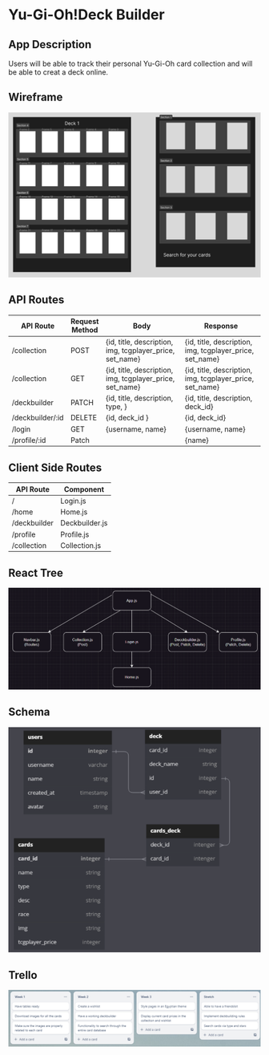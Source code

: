 # Yu-Gi-Oh!Deck Builder

## App Description
Users will be able to track their personal Yu-Gi-Oh card collection and will be able to creat a deck online.

## Wireframe
<img src="Readmeimgs/builderwire.png">

## API Routes
| API Route  	| Request<br>Method 	| Body                                                            	| Response                                                            	|
|------------	|-------------------	|-----------------------------------------------------------------	|---------------------------------------------------------------------	|
| /collection  	| POST              	| {id, title, description, img, tcgplayer_price, set_name}          | {id, title, description, img, tcgplayer_price, set_name}              |
| /collection   | GET               	| {id, title, description, img, tcgplayer_price, set_name}          | {id, title, description, img, tcgplayer_price, set_name}             	|
| /deckbuilder  | PATCH              	| {id, title, description, type, } 	                                | {id, title, description, deck_id}                                   	|
| /deckbuilder/:id| DELETE              | {id, deck_id } 	                                                | {id, deck_id}                                                       	|
| /login 	    | GET                	| {username, name}                                                 	| {username, name}                                                  	|
| /profile/:id 	| Patch             	|                                                                  	| {name}                                                              	|


## Client Side Routes
| API Route           	| Component        	|
|---------------------	|------------------	|
| /                     | Login.js          |
| /home                	| Home.js         	|
| /deckbuilder         	| Deckbuilder.js   	|
| /profile          	| Profile.js       	|
| /collection          	| Collection.js     |

## React Tree
<img src="Readmeimgs/yugioh react.png">

## Schema
<img src="Readmeimgs/yugiohschema.png">

## Trello
<img src="Readmeimgs/yugiohtrello.png">